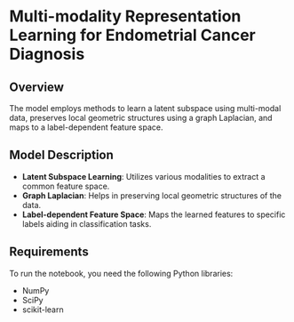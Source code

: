 
# Multi-modality Representation Learning for Endometrial Cancer Diagnosis

## Overview
The model employs methods to learn a latent subspace using multi-modal data, preserves local geometric structures using a graph Laplacian, and maps to a label-dependent feature space.

## Model Description
- **Latent Subspace Learning**: Utilizes various modalities to extract a common feature space.
- **Graph Laplacian**: Helps in preserving local geometric structures of the data.
- **Label-dependent Feature Space**: Maps the learned features to specific labels aiding in classification tasks.

## Requirements
To run the notebook, you need the following Python libraries:
- NumPy
- SciPy
- scikit-learn




